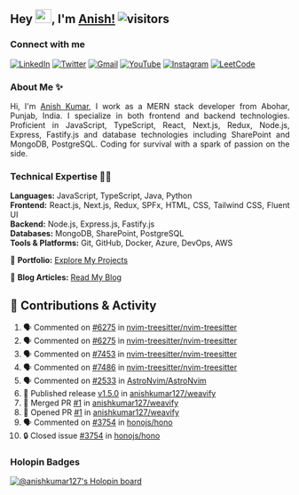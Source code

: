 ## Hey <img src="https://github.com/TheDudeThatCode/TheDudeThatCode/blob/master/Assets/Hi.gif" width="29px" height="25px">, I'm [Anish!](https://github.com/anishkumar127) ![visitors](https://visitor-badge.laobi.icu/badge?page_id=anishkumar127.anishkumar127)

### Connect with me

<!-- Social Media Links -->

[![LinkedIn](https://img.shields.io/badge/LinkedIn-0A66C2?style=for-the-badge&logo=linkedin&logoColor=white)](https://www.linkedin.com/in/anishkumar29/)
[![Twitter](https://img.shields.io/badge/Twitter-1DA1F2?style=for-the-badge&logo=twitter&logoColor=white)](https://twitter.com/anishbishnoixD)
[![Gmail](https://img.shields.io/badge/Gmail-D14836?style=for-the-badge&logo=gmail&logoColor=white)](mailto:anishbishnoi127@gmail.com)
[![YouTube](https://img.shields.io/badge/YouTube-FF0000?style=for-the-badge&logo=youtube&logoColor=white)](https://www.youtube.com/channel/UCWy3HY8xhhCU37FS8t9m9kA)
[![Instagram](https://img.shields.io/badge/Instagram-E4405F?style=for-the-badge&logo=instagram&logoColor=white)](https://www.instagram.com/anishbishnoi29)
[![LeetCode](https://img.shields.io/badge/LeetCode-FFA116?style=for-the-badge&logo=leetcode&logoColor=white)](https://leetcode.com/anishkumar127)


### About Me ✨
<div align="justify" id="anishkumar127">

Hi, I'm [Anish Kumar](https://www.linkedin.com/in/anishkumar29/), I work as a MERN stack developer from Abohar, Punjab, India. I specialize in both frontend and backend technologies. Proficient in JavaScript, TypeScript, React, Next.js, Redux, Node.js, Express, Fastify.js and database technologies including SharePoint and MongoDB, PostgreSQL. Coding for survival with a spark of passion on the side.

### Technical Expertise 👨‍💻
**Languages:** JavaScript, TypeScript, Java, Python  
**Frontend:** React.js, Next.js, Redux, SPFx, HTML, CSS, Tailwind CSS, Fluent UI  
**Backend:** Node.js, Express.js, Fastify.js  
**Databases:** MongoDB, SharePoint, PostgreSQL  
**Tools & Platforms:** Git, GitHub, Docker, Azure, DevOps, AWS

📂 **Portfolio:** [Explore My Projects](https://anishkumar127.github.io/me/projects)  

📝 **Blog Articles:** [Read My Blog](https://anishkumar127.github.io/me/)  

</div>

## 🌟 Contributions & Activity 
<!--START_SECTION:activity-->

1. 🗣 Commented on [#6275](https://github.com/nvim-treesitter/nvim-treesitter/issues/6275#issuecomment-2566423653) in [nvim-treesitter/nvim-treesitter](https://github.com/nvim-treesitter/nvim-treesitter)
2. 🗣 Commented on [#6275](https://github.com/nvim-treesitter/nvim-treesitter/issues/6275#issuecomment-2566194615) in [nvim-treesitter/nvim-treesitter](https://github.com/nvim-treesitter/nvim-treesitter)
3. 🗣 Commented on [#7453](https://github.com/nvim-treesitter/nvim-treesitter/issues/7453#issuecomment-2566179625) in [nvim-treesitter/nvim-treesitter](https://github.com/nvim-treesitter/nvim-treesitter)
4. 🗣 Commented on [#7486](https://github.com/nvim-treesitter/nvim-treesitter/issues/7486#issuecomment-2566179241) in [nvim-treesitter/nvim-treesitter](https://github.com/nvim-treesitter/nvim-treesitter)
5. 🗣 Commented on [#2533](https://github.com/AstroNvim/AstroNvim/issues/2533#issuecomment-2564653288) in [AstroNvim/AstroNvim](https://github.com/AstroNvim/AstroNvim)
6. 🚀 Published release [v1.5.0](https://github.com/anishkumar127/weavify/releases/tag/v1.5.0) in [anishkumar127/weavify](https://github.com/anishkumar127/weavify)
7. 🎉 Merged PR [#1](https://github.com/anishkumar127/weavify/pull/1) in [anishkumar127/weavify](https://github.com/anishkumar127/weavify)
8. 💪 Opened PR [#1](https://github.com/anishkumar127/weavify/pull/1) in [anishkumar127/weavify](https://github.com/anishkumar127/weavify)
9. 🗣 Commented on [#3754](https://github.com/honojs/hono/issues/3754#issuecomment-2559308131) in [honojs/hono](https://github.com/honojs/hono)
10. 🔒 Closed issue [#3754](https://github.com/honojs/hono/issues/3754) in [honojs/hono](https://github.com/honojs/hono)
<!--END_SECTION:activity-->

### Holopin Badges

[![@anishkumar127's Holopin board](https://holopin.me/anishkumar127)](https://holopin.io/@anishkumar127)
